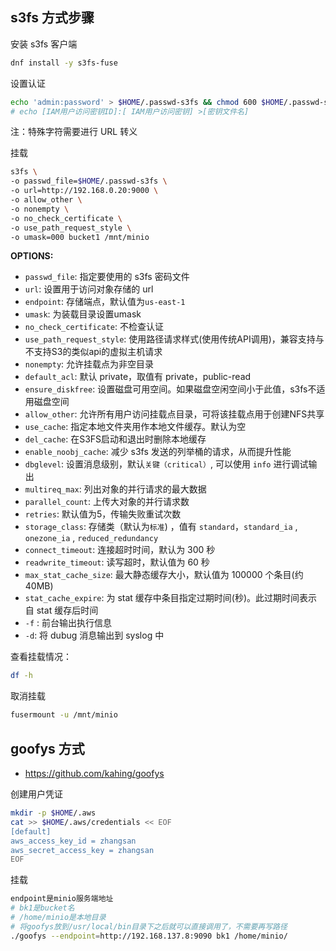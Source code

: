 ## s3fs 方式步骤

安装 s3fs 客户端

```bash
dnf install -y s3fs-fuse
```

设置认证

```bash
echo 'admin:password' > $HOME/.passwd-s3fs && chmod 600 $HOME/.passwd-s3fs
# echo [IAM用户访问密钥ID]:[ IAM用户访问密钥] >[密钥文件名]
```

注：特殊字符需要进行 URL 转义

挂载

```bash
s3fs \
-o passwd_file=$HOME/.passwd-s3fs \
-o url=http://192.168.0.20:9000 \
-o allow_other \
-o nonempty \
-o no_check_certificate \
-o use_path_request_style \
-o umask=000 bucket1 /mnt/minio
```

**OPTIONS:**

- `passwd_file`: 指定要使用的 s3fs 密码文件
- `url`: 设置用于访问对象存储的 url
- `endpoint`: 存储端点，默认值为`us-east-1`
- `umask`: 为装载目录设置umask
- `no_check_certificate`: 不检查认证
- `use_path_request_style`: 使用路径请求样式(使用传统API调用)，兼容支持与不支持S3的类似api的虚拟主机请求
- `nonempty`: 允许挂载点为非空目录
- `default_acl`: 默认 private，取值有 private，public-read
- `ensure_diskfree`: 设置磁盘可用空间。如果磁盘空闲空间小于此值，s3fs不适用磁盘空间
- `allow_other`: 允许所有用户访问挂载点目录，可将该挂载点用于创建NFS共享
- `use_cache`: 指定本地文件夹用作本地文件缓存。默认为空
- `del_cache`: 在S3FS启动和退出时删除本地缓存
- `enable_noobj_cache`: 减少 s3fs 发送的列举桶的请求，从而提升性能
- `dbglevel`: 设置消息级别，默认`关键（critical）`, 可以使用 `info` 进行调试输出
- `multireq_max`: 列出对象的并行请求的最大数据
- `parallel_count`: 上传大对象的并行请求数
- `retries`: 默认值为5，传输失败重试次数
- `storage_class`: 存储类（默认为`标准`) ，值有 `standard`，`standard_ia` , `onezone_ia` , `reduced_redundancy`
- `connect_timeout`: 连接超时时间，默认为 300 秒
- `readwrite_timeout`: 读写超时，默认值为 60 秒
- `max_stat_cache_size`: 最大静态缓存大小，默认值为 100000 个条目(约40MB)
- `stat_cache_expire`: 为 stat 缓存中条目指定过期时间(秒)。此过期时间表示自 stat 缓存后时间
- `-f` : 前台输出执行信息
- `-d`: 将 dubug 消息输出到 syslog 中

查看挂载情况：

```bash
df -h
```

取消挂载

```bash
fusermount -u /mnt/minio
```

## goofys 方式

- <https://github.com/kahing/goofys>

创建用户凭证

```bash
mkdir -p $HOME/.aws
cat >> $HOME/.aws/credentials << EOF
[default]
aws_access_key_id = zhangsan
aws_secret_access_key = zhangsan
EOF
```

挂载

```bash
endpoint是minio服务端地址
# bk1是bucket名
# /home/minio是本地目录
# 将goofys放到/usr/local/bin目录下之后就可以直接调用了，不需要再写路径
./goofys --endpoint=http://192.168.137.8:9090 bk1 /home/minio/
```

